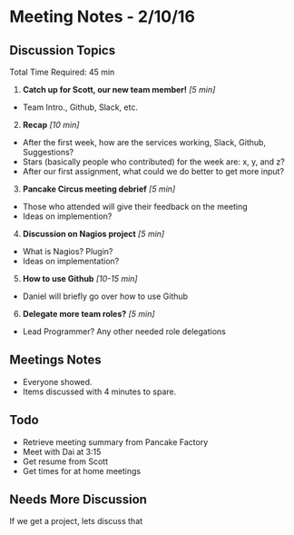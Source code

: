# Meeting Notes - 2/10/16

## Discussion Topics

Total Time Required: 45 min

1. **Catch up for Scott, our new team member!** *[5 min]*
  - Team Intro., Github, Slack, etc.
2. **Recap** *[10 min]*
  - After the first week, how are the services working, Slack, Github, Suggestions?
  - Stars (basically people who contributed) for the week are: x, y, and z?
  - After our first assignment, what could we do better to get more input?
3. **Pancake Circus meeting debrief** *[5 min]*
  - Those who attended will give their feedback on the meeting
  - Ideas on implemention?
4. **Discussion on Nagios project** *[5 min]*
  - What is Nagios? Plugin?
  - Ideas on implementation?
5. **How to use Github** *[10-15 min]*
  - Daniel will briefly go over how to use Github
6. **Delegate more team roles?** *[5 min]*
  - Lead Programmer? Any other needed role delegations

## Meetings Notes

- Everyone showed. 
- Items discussed with 4 minutes to spare.

## Todo

- Retrieve meeting summary from Pancake Factory
- Meet with Dai at 3:15
- Get resume from Scott
- Get times for at home meetings

## Needs More Discussion

If we get a project, lets discuss that